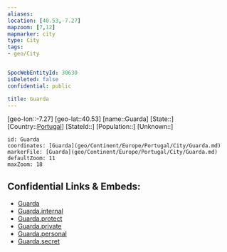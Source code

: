 ```yaml
---
aliases: 
location: [40.53,-7.27]
mapzoom: [7,12] 
mapmarker: city 
type: City
tags:
- geo/City


SpocWebEntityId: 30630
isDeleted: false
confidential: public

title: Guarda
---
```

[geo-lon::-7.27]
[geo-lat::40.53]
[name::Guarda]
[State::]
[Country::[Portugal](geo/Continent/Europe/Portugal.md)]
[StateId::]
[Population::]
[Unknown::]


```leaflet
id: Guarda
coordinates: [Guarda](geo/Continent/Europe/Portugal/City/Guarda.md)
markerFile: [Guarda](geo/Continent/Europe/Portugal/City/Guarda.md)
defaultZoom: 11 
maxZoom: 18
```


## Confidential Links & Embeds: 
- [Guarda](../../../../../../_public/geo/Continent/Europe/Portugal/City/Guarda.md) 
- [Guarda.internal](../../../../../../_internal/geo/Continent/Europe/Portugal/City/Guarda.internal.md) 
- [Guarda.protect](../../../../../../_protect/geo/Continent/Europe/Portugal/City/Guarda.protect.md) 
- [Guarda.private](../../../../../../_private/geo/Continent/Europe/Portugal/City/Guarda.private.md) 
- [Guarda.personal](../../../../../../_personal/geo/Continent/Europe/Portugal/City/Guarda.personal.md) 
- [Guarda.secret](../../../../../../_secret/geo/Continent/Europe/Portugal/City/Guarda.secret.md) 
